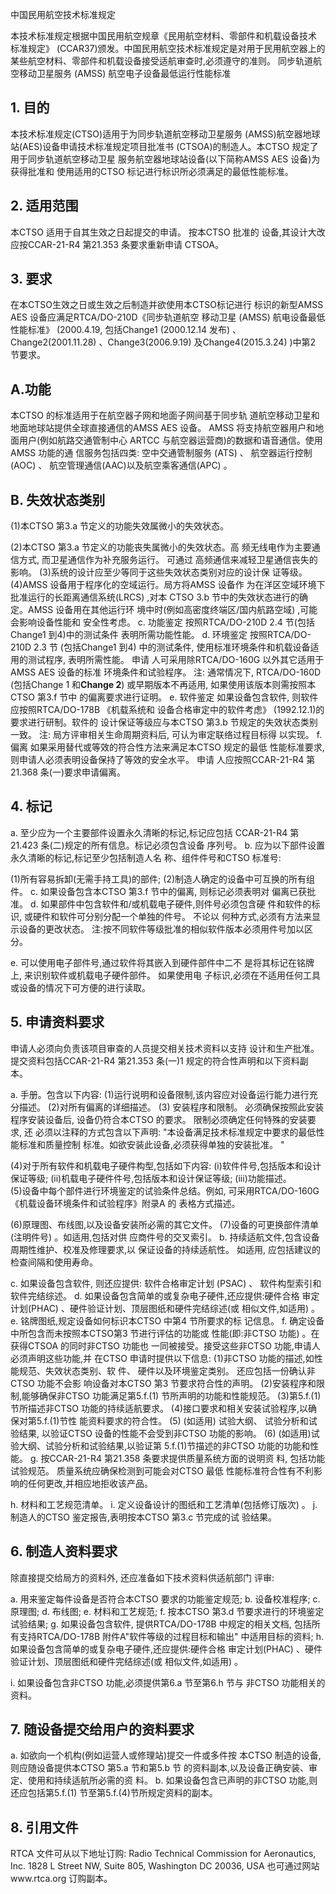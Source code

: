  
中国民用航空技术标准规定 
 
本技术标准规定根据中国民用航空规章《民用航空材料、零部件和机载设备技术
标准规定》
(CCAR37)颁发。中国民用航空技术标准规定是对用于民用航空器上的
某些航空材料、零部件和机载设备接受适航审查时,必须遵守的准则。 
同步轨道航空移动卫星服务
(AMSS)
航空电子设备最低运行性能标准 

## 1. 目的

本技术标准规定(CTSO)适用于为同步轨道航空移动卫星服务
(AMSS)航空器地球站(AES)设备申请技术标准规定项目批准书
(CTSOA)的制造人。本CTSO 规定了用于同步轨道航空移动卫星
服务航空器地球站设备(以下简称AMSS AES 设备)为获得批准和
使用适用的CTSO 标记进行标识所必须满足的最低性能标准。 

## 2. 适用范围

本CTSO 适用于自其生效之日起提交的申请。
按本CTSO 批准的
设备,其设计大改应按CCAR-21-R4 第21.353 条要求重新申请 CTSOA。 

## 3. 要求

在本CTSO生效之日或生效之后制造并欲使用本CTSO标记进行
标识的新型AMSS AES 设备应满足RTCA/DO-210D《同步轨道航空
移动卫星
(AMSS)
航电设备最低性能标准》
(2000.4.19,
包括Change1
(2000.12.14 发布)
、Change2(2001.11.28)
、Change3(2006.9.19)
及Change4(2015.3.24)
)中第2 节要求。 

## A.功能

本CTSO 的标准适用于在航空器子网和地面子网间基于同步轨
道航空移动卫星和地面地球站提供全球直接通信的AMSS AES 设备。
AMSS 将支持航空器用户和地面用户(例如航路交通管制中心
ARTCC 与航空器运营商)的数据和语音通信。使用AMSS 功能的通
信服务包括四类:
空中交通管制服务
(ATS)
、
航空器运行控制
(AOC)
、
航空管理通信(AAC)以及航空乘客通信(APC)
。 

## B. 失效状态类别

(1)本CTSO 第3.a 节定义的功能失效属微小的失效状态。 

(2)本CTSO 第3.a 节定义的功能丧失属微小的失效状态。高
频无线电作为主要通信方式,
而卫星通信作为补充服务运行。
可通过
高频通信来减轻卫星通信丧失的影响。 
(3)系统的设计应至少等同于这些失效状态类别对应的设计保
证等级。 
(4)AMSS 设备用于程序化的空域运行。局方将AMSS 设备作
为在洋区空域环境下批准运行的长距离通信系统(LRCS)
,对本
CTSO 3.b 节中的失效状态进行的确定。AMSS 设备用在其他运行环 境中时(例如高密度终端区/国内航路空域)
,可能会影响设备性能和
安全性考虑。 
c. 功能鉴定 
按照RTCA/DO-210D 2.4 节(包括Change1 到4)中的测试条件
表明所需功能性能。 
d. 环境鉴定 
按照RTCA/DO-210D 2.3 节
(包括Change1 到4)
中的测试条件,
使用标准环境条件和机载设备适用的测试程序,
表明所需性能。
申请
人可采用除RTCA/DO-160G 以外其它适用于AMSS AES 设备的标准
环境条件和试验程序。 
注:
通常情况下, RTCA/DO-160D
(包括Change 1 和**Change 2**)
或早期版本不再适用,
如果使用该版本则需按照本CTSO 第3.f 节中
的偏离要求进行证明。 
e. 软件鉴定 
如果设备包含软件,
则软件应按照RTCA/DO-178B
《机载系统和
设备合格审定中的软件考虑》
(1992.12.1)的要求进行研制。软件的
设计保证等级应与本CTSO 第3.b 节规定的失效状态类别一致。 
注:
局方评审相关生命周期资料后,
可认为审定联络过程目标得
以实现。 
f. 偏离 
如果采用替代或等效的符合性方法来满足本CTSO 规定的最低
性能标准要求,
则申请人必须表明设备保持了等效的安全水平。
申请
人应按照CCAR-21-R4 第21.368 条(一)要求申请偏离。 

## 4. 标记

a. 至少应为一个主要部件设置永久清晰的标记,标记应包括
CCAR-21-R4 第21.423 条(二)规定的所有信息。标记必须包含设备 序列号。 
b. 应为以下部件设置永久清晰的标记,标记至少包括制造人名
称、组件件号和CTSO 标准号: 

(1)所有容易拆卸(无需手持工具)的部件; (2)制造人确定的设备中可互换的所有组件。 
c. 如果设备包含本CTSO 第3.f 节中的偏离,
则标记必须表明对
偏离已获批准。 
d. 如果部件中包含软件和/或机载电子硬件,则件号必须包含硬
件和软件的标识,
或硬件和软件可分别分配一个单独的件号。
不论以
何种方式,必须有方法来显示设备的更改状态。 
注:按不同软件等级批准的相似软件版本必须用件号加以区分。
 
e. 可以使用电子部件号,通过软件将其嵌入到硬件部件中二不
是将其标记在铭牌上,
来识别软件或机载电子硬件部件。
如果使用电
子标识,必须在不适用任何工具或设备的情况下可方便的进行读取。
 

## 5. 申请资料要求

申请人必须向负责该项目审查的人员提交相关技术资料以支持
设计和生产批准。提交资料包括CCAR-21-R4 第21.353 条(一)1
规定的符合性声明和以下资料副本。 

a. 手册。包含以下内容: 
(1)运行说明和设备限制,该内容应对设备运行能力进行充
分描述。 
(2)对所有偏离的详细描述。 
(3)
安装程序和限制。
必须确保按照此安装程序安装设备后,
设备仍符合本CTSO 的要求。
限制必须确定任何特殊的安装要求,
还
必须以注释的方式包含以下声明: 
"本设备满足技术标准规定中要求的最低性能标准和质量控制
标准。如欲安装此设备,必须获得单独的安装批准。
" 

(4)对于所有软件和机载电子硬件构型,包括如下内容: 
(i)软件件号,包括版本和设计保证等级; 
(ii)机载电子硬件件号,包括版本和设计保证等级; 
(iii)功能描述。  
(5)设备中每个部件进行环境鉴定的试验条件总结。例如,
可采用RTCA/DO-160G《机载设备环境条件和试验程序》附录A 的
表格方式描述。 

(6)原理图、布线图,以及设备安装所必需的其它文件。 
(7)设备的可更换部件清单(注明件号)
。如适用,包括对供
应商件号的交叉索引。 
b. 持续适航文件,包含设备周期性维护、校准及修理要求,以
保证设备的持续适航性。
如适用,
应包括建议的检查间隔和使用寿命。
 

c. 如果设备包含软件,
则还应提供:
软件合格审定计划
(PSAC)
、
软件构型索引和软件完结综述。 
d. 如果设备包含简单的或复杂电子硬件,还应提供:硬件合格
审定计划(PHAC)
、硬件验证计划、顶层图纸和硬件完结综述(或
相似文件,如适用)
。 
e. 铭牌图纸,规定设备如何标识本CTSO 中第4 节所要求的标
记信息。 
f. 确定设备中所包含而未按照本CTSO第3 节进行评估的功能或
性能(即:非CTSO 功能)
。在获得CTSOA 的同时非CTSO 功能也
一同被接受。接受这些非CTSO 功能,申请人必须声明这些功能,并
在CTSO 申请时提供以下信息: 
(1)非CTSO 功能的描述,如性能规范、失效状态类别、软
件、
硬件以及环境鉴定类别。
还应包括一份确认非CTSO 功能不会影
响设备对本CTSO 第3 节要求符合性的声明。 
(2)安装程序和限制,能够确保非CTSO 功能满足第5.f.(1)
节所声明的功能和性能规范。 
(3)第5.f.(1)节所描述非CTSO 功能的持续适航要求。 
(4)接口要求和相关安装试验程序,以确保对第5.f.(1)节性
能资料要求的符合性。 
(5)
(如适用)
试验大纲、
试验分析和试验结果,
以验证CTSO
设备的性能不会受到非CTSO 功能的影响。 
(6)
(如适用)试验大纲、试验分析和试验结果,以验证第
5.f.(1)节描述的非CTSO 功能的功能和性能。 
g. 按CCAR-21-R4 第21.358 条要求提供质量系统方面的说明资
料,
包括功能试验规范。
质量系统应确保检测到可能会对CTSO 最低
性能标准符合性有不利影响的任何更改,并相应地拒收该产品。 

h. 材料和工艺规范清单。 
i. 定义设备设计的图纸和工艺清单(包括修订版次)
。 
j. 制造人的CTSO 鉴定报告,表明按本CTSO 第3.c 节完成的试
验结果。 

## 6. 制造人资料要求

除直接提交给局方的资料外,
还应准备如下技术资料供适航部门
评审: 

a. 用来鉴定每件设备是否符合本CTSO 要求的功能鉴定规范; 
b. 设备校准程序; 
c. 原理图; 
d. 布线图; 
e. 材料和工艺规范; 
f. 按本CTSO 第3.d 节要求进行的环境鉴定试验结果; 
g. 如果设备包含软件,
提供RTCA/DO-178B 中规定的相关文档,
包括所有支持RTCA/DO-178B 附件A"软件等级的过程目标和输出"
中适用目标的资料; 
h. 如果设备包含简单的或复杂电子硬件,还应提供:硬件合格
审定计划(PHAC)
、硬件验证计划、顶层图纸和硬件完结综述(或
相似文件,如适用)
。 
 
i. 如果设备包含非CTSO 功能,必须提供第6.a 节至第6.h 节与
非CTSO 功能相关的资料。 

## 7. 随设备提交给用户的资料要求

a. 如欲向一个机构(例如运营人或修理站)提交一件或多件按
本CTSO 制造的设备,则应随设备提供本CTSO 第5.a 节和第5.b 节
的资料副本,以及设备正确安装、审定、使用和持续适航所必需的资
料。 
b. 如果设备包含已声明的非CTSO 功能,则还应包括第5.f.(1)
节至第5.f.(4)节所规定资料的副本。 

## 8. 引用文件

RTCA 文件可从以下地址订购: 
Radio Technical Commission for Aeronautics, Inc. 1828 L Street NW, Suite 805, Washington DC 20036, USA 
也可通过网站www.rtca.org 订购副本。 
 